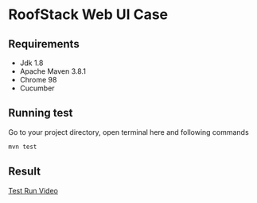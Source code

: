 # RoofStack Web UI Case


## Requirements

- Jdk 1.8
- Apache Maven 3.8.1
- Chrome 98
- Cucumber

Running test
--------------
Go to your project directory, open terminal here and following commands
```java
mvn test
```

## Result
[Test Run Video](https://drive.google.com/file/d/1gizUQbEg0XznJQhqX3Q77R7_i1b0vIUp/view?usp=sharing)  

 
